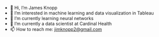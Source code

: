 - 👋 Hi, I’m James Knopp
- 👀 I’m interested in machine learning and data visualization in Tableau
- 🌱 I’m currently learning neural networks
- 💞️ I’m currently a data scientist at Cardinal Health
- 📫 How to reach me: jimknopp2@gmail.com

<!---
jimknopp2/jimknopp2 is a ✨ special ✨ repository because its `README.md` (this file) appears on your GitHub profile.
You can click the Preview link to take a look at your changes.
--->
